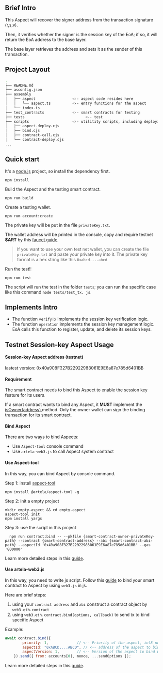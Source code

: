 

## Brief Intro

This Aspect will recover the signer address from the transaction signature (r,s,v).

Then, it verifies whether the signer is the session key of the EoA; if so, it will return the EoA address to the base layer.

The base layer retrieves the address and sets it as the sender of this transaction.



## Project Layout

```bash
.
├── README.md
├── asconfig.json
├── assembly
│   ├── aspect                 <-- aspect code resides here
│   │   └── aspect.ts          <-- entry functions for the aspect
│   └── index.ts
├── test_contracts             <-- smart contracts for testing
├── tests             				 <-- test
├── scripts                    <-- utilitity scripts, including deploying, binding and etc.
│   ├── aspect-deploy.cjs
│   ├── bind.cjs
│   ├── contract-call.cjs
│   └── contract-deploy.cjs
...
```



## Quick start

It's a [node.js](https://nodejs.org/en) project, so install the dependency first.

```shell
npm install
```



Build the Aspect and the testing smart contract.

```shell
npm run build
```



Create a testing wallet.

```shell
npm run account:create
```

The private key will be put in the file `privateKey.txt`.

The wallet address will be printed in the console, copy and require testnet **$ART** by this [faucet guide](https://docs.artela.network/develop/resources/faucet).

> If you want to use your own test net wallet, you can create the file  `privateKey.txt` and paste your private key into it. The private key format is a hex string like this `0xabcd....abcd`.



Run the test!!

```shell
npm run test
```

The script will run the test in the folder `tests`; you can run the specific case like this command `node tests/test_tx. js`.



## Implements Intro

 * The function `verifyTx` implements the session key verification logic.
 * The function `operation` implements the session key management logic. EoA calls this function to register, update, and delete its session keys.



## Testnet Session-key Aspect Usage

#### **Session-key Aspect address (testnet)** 

lastest version: 0x40a908F327B22922983061E9E6a87e785d6401BB



#### **Requirement**

The smart contract needs to bind this Aspect to enable the session key feature for its users.

If a smart contract wants to bind any Aspect, it **MUST** implement the [isOwner(address) ](https://docs.artela.network/develop/core-concepts/binding#contract-ownership-verification) method. Only the owner wallet can sign the binding transaction for its smart contract.



#### **Bind Aspect**

There are two ways to bind Aspects:

* Use `Aspect-tool` console command
* Use `artela-web3.js` to call Aspect system contract



#### **Use Aspect-tool**

In this way, you can bind Aspect by console command.

Step 1: install [aspect-tool](https://docs.artela.network/develop/reference/aspect-tool/overview)

```shell
npm install @artela/aspect-tool -g
```

Step 2: init a empty project

```shell
mkdir empty-aspect && cd empty-aspect
aspect-tool init
npm install yargs
```

Step 3: use the script in this project

```shell
  npm run contract:bind -- --pkfile {smart-contract-owner-privateKey-path} --contract {smart-contract-address} --abi {smart-contract-abi-path} --aspectId '0x40a908F327B22922983061E9E6a87e785d6401BB' --gas '800000'
```

Learn more detailed steps in this [guide](https://docs.artela.network/develop/reference/aspect-tool/bind-aspect).



#### Use artela-web3.js

In this way, you need to write js script. Follow this [guide](https://docs.artela.network/develop/client/artela-web3.js#web3ethcontractbind) to bind your smart contract to Aspect by using `web3.js` in js.

Here are brief steps:

1. using your `contract address` and `abi` construct a contract object by `web3.eth.contract` 
2. using `web3.eth.contract.bind(options, callback)` to send tx to bind specific Aspect

Example:

```js
await contract.bind({
        priority: 1,             // <-- Priority of the aspect, int8 number, smaller number has higher priority. Aspect with higher priority will be executed first.
        aspectId: "0xABCD....ABCD", // <-- address of the aspect to bind with the contract, eg. 
        aspectVersion: 1,        // <-- Version of the aspect to bind with the contract
    }).send({ from: accounts[0], nonce, ...sendOptions });
```

Learn more detailed steps in this [guide](https://docs.artela.network/develop/client/artela-web3.js#web3ethcontractbind).





























